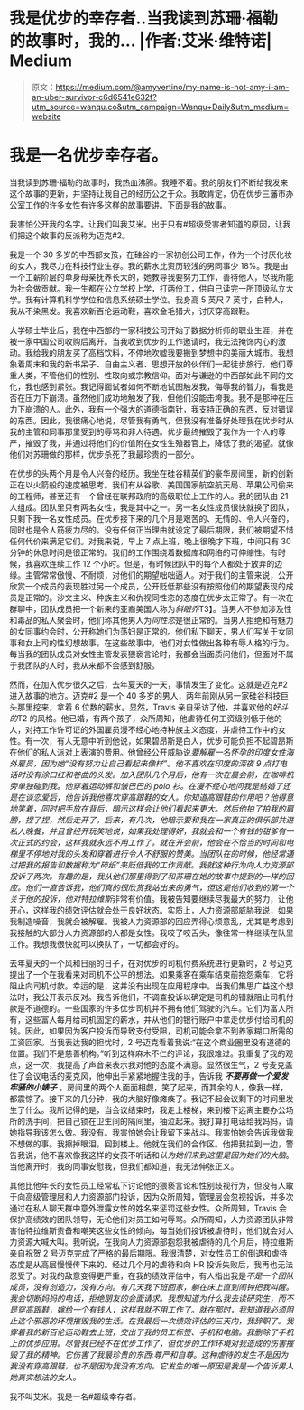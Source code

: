 # 我是优步的幸存者..当我读到苏珊·福勒的故事时，我的… |作者:艾米·维特诺| Medium

> 原文：<https://medium.com/@amyvertino/my-name-is-not-amy-i-am-an-uber-survivor-c6d6541e632f?utm_source=wanqu.co&utm_campaign=Wanqu+Daily&utm_medium=website>

# 我是一名优步幸存者。

当我读到苏珊·福勒的故事时，我热血沸腾。我睡不着。我的朋友们不断给我发来这个故事的更新，并坚持让我自己的经历公之于众。我敢肯定，仍在优步三藩市办公室工作的许多女性有许多这样的故事要讲。下面是我的故事。

我害怕公开我的名字。让我们叫我艾米。出于只有#超级受害者知道的原因，让我们把这个故事的反派称为迈克#2。

我是一个 30 多岁的中西部女孩，在硅谷的一家初创公司工作，作为一个讨厌化妆的女人，我尽力在科技行业生存。我的薪水比资历较浅的男同事少 18%。我是由一个工薪阶层的单身母亲抚养长大的，她教导我要努力工作，善待他人，尽我所能为社会做贡献。我一生都在公立学校上学，打两份工，供自己读完一所顶级私立大学。我有计算机科学学位和信息系统硕士学位。我身高 5 英尺 7 英寸，白种人，我从不染黑发。我喜欢新百伦运动鞋，喜欢金毛猎犬，讨厌穿高跟鞋。

大学硕士毕业后，我在中西部的一家科技公司开始了数据分析师的职业生涯，并在被一家中国公司收购后离开。当我收到优步的工作邀请时，我无法掩饰内心的激动。我给我的朋友买了高档饮料，不停地吹嘘我要搬到梦想中的美丽大城市。我想象着周末和我的新书呆子、自由主义者、思想开放的伙伴们一起徒步旅行，他们尊重人类，不管他们的性别、性取向或宗教信仰。面对与谦逊的中西部如此不同的文化，我也感到紧张。我记得面试者如何不断地试图触发我，侮辱我的智力，看我是否在压力下崩溃。虽然他们成功地触发了我，但他们没能击垮我。我不是那种在压力下崩溃的人。此外，我有一个强大的道德指南针，我支持正确的东西，反对错误的东西。因此，我很痛心地说，尽管我有勇气，但我没有准备好处理我在优步时从我的主管和同事那里受到的辱骂和非人待遇。优步最终摧毁了我作为一个人的尊严，摧毁了我，并通过将他们的价值附在女性生殖器官上，降低了我的渴望。就像他们对苏珊做的那样，优步杀死了我最珍贵的一部分。

在优步的头两个月是令人兴奋的经历。我坐在硅谷精英们的豪华房间里，新的创新正在以火箭般的速度被思考。我们有从谷歌、美国国家航空航天局、苹果公司偷来的工程师，甚至还有一个曾经在联邦政府的高级职位上工作的人。我的团队由 21 人组成。团队里只有两名女性，我是其中之一。另一名女性成员很快就换了团队，只剩下我一名女性成员。在优步接下来的几个月是艰苦的、无情的、令人兴奋的，同时也是令人筋疲力尽的。没有任何正当理由就设定了最后期限，我们被期望不惜任何代价来满足它们。对我来说，早上 7 点上班，晚上很晚才下班，中间只有 30 分钟的休息时间是很正常的。我们的工作围绕着数据库和网络的可伸缩性。有时候，我喜欢连续工作 12 个小时。但是，有时候团队中的每个人都处于放弃的边缘。主管常常傲慢、不耐烦，对他们的期望咄咄逼人。对于我们的主管来说，公开欣赏一个成员的表现胜过另一个成员，公开贬低那些没有按照他们的期望表现的成员是正常的。沙文主义、种族主义和仇视同性恋的态度在优步太正常了。有一次在群聊中，团队成员把一个新来的亚裔美国人称为*斜眼乔*T3】。当男人不参加涉及性和毒品的私人聚会时，他们称其他男人为*同性恋*是很正常的。当男人拒绝和有魅力的女同事约会时，公开称她们为荡妇是正常的。他们私下聊天，男人们写关于女同事和女上司的性幻想故事，在这些故事中，他们对女性做出各种有辱人格的行为。每当我的团队成员对女性主管发表猥亵言论时，我都会当面质问他们，但面对不属于我团队的人时，我从来都不会感到舒服。

然而，在加入优步很久之后，去年夏天的一天，事情发生了变化。这就是迈克#2 进入故事的地方。迈克#2 是一个 40 多岁的男人，两年前刚从另一家硅谷科技巨头那里挖来，拿着 6 位数的薪水。显然，Travis 亲自采访了他，并喜欢他的*好斗的*T2 的风格。他已婚，有两个孩子，众所周知，他虐待任何工资级别低于他的人，对持工作许可证的外国雇员漫不经心地持种族主义态度，并虐待工作中的女性。有一次，有人无意中听到他说，如果碧昂斯是白人，优步可能负担不起碧昂斯在他们的私人派对上表演的费用。他曾经公开威胁说*要解雇一名怀孕的印度女性海外雇员，因为她“没有努力让自己看起来像样”。他不喜欢在印度的深夜 9 点打电话时没有涂口红和卷曲的头发。加入团队几个月后，他有一次在晨会前，在咖啡机旁单独碰到我。他穿着运动裤和皱巴巴的 polo 衫。在漫不经心地问我是结婚了还是在谈恋爱后，他告诉我他喜欢穿高跟鞋的女人。你知道高跟鞋的作用吧？他得意地笑着，同时把手放在背后，暗示这样会让他们看起来更大。然后他拍了拍我的肩膀，捏了捏，然后走开了。后来，有几次，他暗示要和我在一家真正的俱乐部共进私人晚餐，并且曾经开玩笑地说，如果我处理得好，我就会和一个有钱的甜爹有一次正式的约会，这样我就永远不用工作了。就在开会前，他会在不恰当的时间和电梯里不停地对我的头发和穿着进行令人不舒服的赞美。当团队在的时候，他经常通过把我的报告和数据称为“碎纸”来贬低我的工作贡献。我就这种行为向人力资源部投诉了两次。有趣的是，我从他们那里得到了和苏珊在她的故事中提到的一样的回应。他们一直告诉我，他们真的很欣赏我站出来的勇气，但这是他们收到的第一个关于他的投诉，他对特拉维斯*非常有价值。我被告知要继续尽我最大的努力，让他开心，这样我的绩效评估就会处于良好状态。实质上，人力资源部威胁我说，如果我制造噪音，我就会被解雇。我被人力资源部的回应弄得心烦意乱，尤其是考虑到我接触的大部分人力资源部的人都是女性。我咬了咬舌头，像往常一样继续在队里工作。我想我很快就可以换队了，一切都会好的。

去年夏天的一个风和日丽的日子，在对优步的司机付费系统进行更新时，2 号迈克提出了一个在我看来对司机不公平的想法。如果乘客在乘车结束前抱怨乘车，它将阻止向司机付款。幸运的是，这并没有出现在应用程序中。当我们集思广益这个想法时，我公开表示反对。我告诉他们，不调查投诉以确定是司机的错就阻止司机付款是不道德的。一些国家的许多优步司机并不拥有他们驾驶的汽车。它们为富人所有，这些富人每月给司机固定的薪水，并从他们的银行账户中拿走优步付给司机的钱。因此，如果因为客户投诉而导致支付受阻，司机可能会拿不到养家糊口所需的工资回家。当我表达我的担忧时，2 号迈克看着我说:“在这个商业圈里没有道德的位置。我们不是慈善机构。”听到这样麻木不仁的评论，我很难过。我重复了我的观点，这一次，我提高了声音来表示我对他的态度不满意。显然很生气，2 号麦克盖住了会议电话的麦克风，他伸出手紧紧地握住我的手，告诉我 ***不要再做一个爱发牢骚的小婊子*** 。房间里的两个人面面相觑，笑了起来，而其余的人，像我一样，都震惊了。接下来的几分钟，我的大脑好像瘫痪了。我记不起会议剩下的时间里发生了什么。我所记得的是，当会议结束时，我走上楼梯，来到楼下远离主要办公场所的洗手间，把自己锁在卫生间的隔间里，抽泣起来。我打算打电话给我妈妈，请她指导我该怎么做。我没有。我害怕她会让我留下来战斗。我害怕她会告诉我做我不想做的事。我擦掉眼泪，回到楼上。他就在我们的合作区。他把我拉到一边，警告我说，他不喜欢像我这样的女孩不听话和*认为她们来到这里是因为她们的大脑*。当他离开时，我的同事安慰我，但我们都知道，我无法伸张正义。

其他比他年长的女性员工经常私下讨论他的猥亵言论和性别歧视行为，但没有人敢于向高级管理层和人力资源部门投诉，因为众所周知，管理层会忽视投诉，并多次通过在私人聊天群中意外泄露女性的姓名来惩罚这些女性。众所周知，Travis 会保护高绩效的团队领导，无论他们对员工如何辱骂。众所周知，人力资源团队非常害怕特拉维斯责备和嘲笑这些女性的倾向，每当她们投诉被虐待时，他们就会对人力资源大喊大叫。我听说，在我向人力资源部抱怨我被虐待的几个月后，特拉维斯亲自祝贺 2 号迈克完成了严格的最后期限。我很清楚，对女性员工的倒退和虐待态度是从高层慢慢传下来的。经过几个月的虐待和向 HR 投诉失败后，我再也无法忍受了。对我的敌意变得更严重，在我的绩效评估中，有人指出我是*不是一个团队成员，没有创造力，没有方向。有几天我下班回家，躺在床上直到闹钟把我叫醒。我会切断妈妈的电话，拒绝朋友的会面请求。我想知道为什么我去读研究生，而不是穿高跟鞋，嫁给一个有钱人，这样我就不用工作了。就在那时，我知道我必须阻止这个邪恶的环境摧毁我的生活。在我最后一次绩效评估的三天内，我辞职了。我穿着我的新百伦运动鞋去上班，交出了我的员工标签、手机和电脑。我删除了手机上的优步应用。尽管我已经不在优步工作了，但优步的工作环境对我造成的伤害摧毁了我的精神。它伤害了我最珍贵的东西:尊严和自尊。这种虐待的发生不是因为我没有穿高跟鞋，也不是因为我没有方向。它发生的唯一原因是我是一个告诉男人她真实想法的女人。*

我不叫艾米。我是一名#超级幸存者。